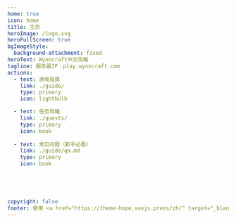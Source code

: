 ```yaml
---
home: true
icon: home
title: 主页
heroImage: /logo.svg
heroFullScreen: true
bgImageStyle:
  background-attachment: fixed
heroText: Wynncraft中文攻略
tagline: 服务器IP：play.wynncraft.com
actions:
  - text: 游戏指南
    link: ./guide/
    type: primary
    icon: lightbulb

  - text: 任务攻略
    link: ./quests/
    type: primary
    icon: book
  
  - text: 常见问题（新手必看）
    link: ./guide/qa.md
    type: primary
    icon: book



  

copyright: false
footer: 使用 <a href="https://theme-hope.vuejs.press/zh/" target="_blank">VuePress Theme Hope</a> 主题 | MIT 协议, 版权所有 © 2019-present Mr.Hope
---
```


